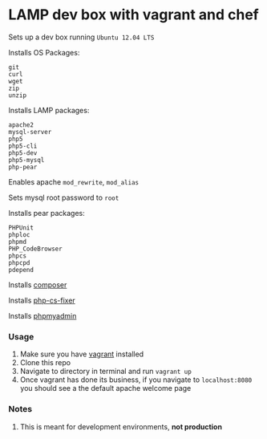 # LAMP dev box with vagrant and chef

Sets up a dev box running `Ubuntu 12.04 LTS`

Installs OS Packages:

```
git
curl
wget
zip
unzip
```

Installs LAMP packages:

```
apache2
mysql-server
php5
php5-cli
php5-dev
php5-mysql
php-pear
```

Enables apache `mod_rewrite`, `mod_alias`

Sets mysql root password to `root`

Installs pear packages:

```
PHPUnit
phploc
phpmd
PHP_CodeBrowser
phpcs
phpcpd
pdepend
```

Installs [composer](http://getcomposer.org/)

Installs [php-cs-fixer](https://github.com/fabpot/PHP-CS-Fixer)

Installs [phpmyadmin](http://www.phpmyadmin.net/home_page/index.php)

### Usage

1. Make sure you have [vagrant](http://www.vagrantup.com/) installed
2. Clone this repo
3. Navigate to directory in terminal and run `vagrant up`
4. Once vagrant has done its business, if you navigate to `localhost:8080` you should see a the default apache welcome page

### Notes

1. This is meant for development environments, **not production**
